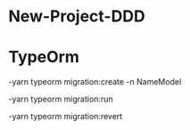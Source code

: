 # New-Project-DDD


# TypeOrm

-yarn typeorm migration:create -n NameModel

-yarn typeorm migration:run

-yarn typeorm migration:revert